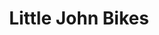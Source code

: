 ---
title: "Little John Bikes"
url: /bautzen/little-john-bikes-neusalzaer-strasse/
shop: Fahrrad
---